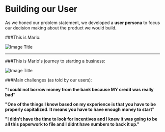 
# Building our User

As we honed our problem statement, we developed a **user persona** to focus our decision making about the product we would build.


###This is Mario:


![Image Title](http://cl.ly/WISk/mario-persona.jpg)

---

###This is Mario's journey to starting a business:

![Image Title](http://cl.ly/WIWh/unnamed%20copy%203.png)


###Main challenges (as told by our users):

**"I could not borrow money from the bank because MY credit was really bad"**


**"One of the things I know based on my experience is that you have to be properly capitalized. It means you have to have enough money to start"**


**"I didn't have the time to look for incentives and I knew it was going to be all this paperwork to file and I didnt have numbers to back it up."**



